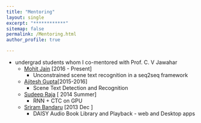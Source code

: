 ```yaml
---
title: "Mentoring"
layout: single
excerpt: "************"
sitemap: false
permalink: /Mentoring.html
author_profile: true

---
```

- undergrad students  whom I co-mentored with Prof. C. V Jawahar
	- [Mohit Jain][1] [2016 - Present]
		- Unconstrained scene text recognition in a seq2seq framework
	- [Ajitesh Gupta][4][2015-2016]
		- Scene Text Detection and Recognition
	- [Sudeep Raja][2] [ 2014 Summer]
		- RNN + CTC on GPU
	- [Sriram Bandaru][3] [2013 Dec ]
		- DAISY Audio Book Library and Playback - web and Desktop apps

[1]: https://researchweb.iiit.ac.in/~mohit.jain/
[2]: http://cse.iitkgp.ac.in/~psraja/
[3]: http://iitg.academia.edu/SriramBandaru
[4]: http://web.iiit.ac.in/~ajitesh.gupta/
